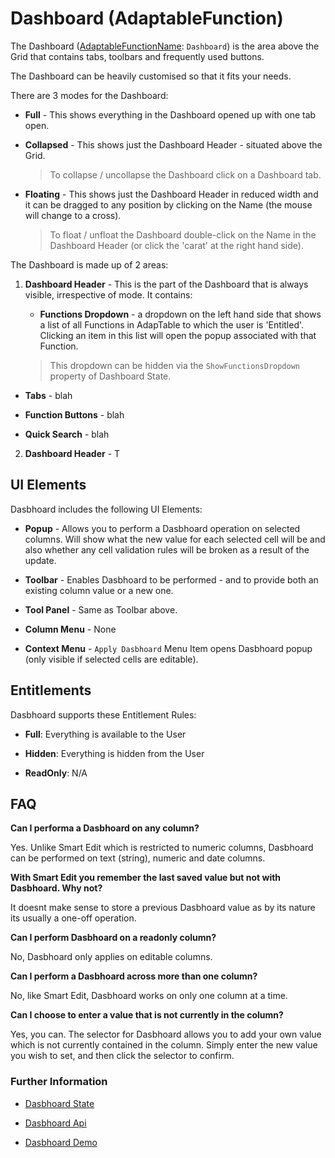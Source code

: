 # Dashboard (AdaptableFunction)

The Dashboard ([AdaptableFunctionName](https://api.adaptabletools.com/modules/_src_predefinedconfig_common_types_.html#adaptablefunctionname): `Dashboard`) is the area above the Grid that contains tabs, toolbars and frequently used buttons.

The Dashboard can be heavily customised so that it fits your needs.

There are 3 modes for the Dashboard:

- **Full** - This shows everything in the Dashboard opened up with one tab open.

- **Collapsed** - This shows just the Dashboard Header - situated above the Grid.

  > To collapse / uncollapse the Dashboard click on a Dashboard tab.

- **Floating** - This shows just the Dashboard Header in reduced width and it can be dragged to any position by clicking on the Name (the mouse will change to a cross).

  > To float / unfloat the Dashboard double-click on the Name in the Dashboard Header (or click the 'carat' at the right hand side).

The Dashboard is made up of 2 areas:

1. **Dashboard Header** - This is the part of the Dashboard that is always visible, irrespective of mode.  It contains:

    - **Functions Dropdown** - a dropdown on the left hand side that shows a list of all Functions in AdapTable to which the user is 'Entitled'.  Clicking an item in this list will open the popup associated with that Function.

    > This dropdown can be hidden via the `ShowFunctionsDropdown` property of Dashboard State.

  - **Tabs** - blah

  - **Function Buttons** - blah

  - **Quick Search** - blah

2. **Dashboard Header** - T

## UI Elements
Dasbhoard includes the following UI Elements:

- **Popup** - Allows you to perform a Dasbhoard operation on selected columns.  Will show what the new value for each selected cell will be and also whether any cell validation rules will be broken as a result of the update.

- **Toolbar** - Enables Dasbhoard to be performed - and to provide both an existing column value or a new one.

- **Tool Panel** - Same as Toolbar above.

- **Column Menu** - None

- **Context Menu** - `Apply Dasbhoard` Menu Item opens Dasbhoard popup (only visible if selected cells are editable).

## Entitlements
Dasbhoard supports these Entitlement Rules:

- **Full**: Everything is available to the User

- **Hidden**: Everything is hidden from the User

- **ReadOnly**: N/A

## FAQ

**Can I performa a Dasbhoard on any column?**

Yes. Unlike Smart Edit which is restricted to numeric columns, Dasbhoard can be performed on text (string), numeric and date columns.

**With Smart Edit you remember the last saved value but not with Dasbhoard. Why not?**

It doesnt make sense to store a previous Dasbhoard value as by its nature its usually a one-off operation.

**Can I perform Dasbhoard on a readonly column?**

No, Dasbhoard only applies on editable columns.

**Can I perform a Dasbhoard across more than one column?**

No, like Smart Edit, Dasbhoard works on only one column at a time.

**Can I choose to enter a value that is not currently in the column?**

Yes, you can. The selector for Dasbhoard allows you to add your own value which is not currently contained in the column. Simply enter the new value you wish to set, and then click the selector to confirm.


### Further Information
- [Dasbhoard State](https://api.adaptabletools.com/interfaces/_src_predefinedconfig_cellsummarystate_.cellsummarystate.html)

- [Dasbhoard Api](https://api.adaptabletools.com/interfaces/_src_api_cellsummaryapi_.cellsummaryapi.html)

- [Dasbhoard Demo](https://demo.adaptabletools.com/gridmanagement/aggridcellsummarydemo)
